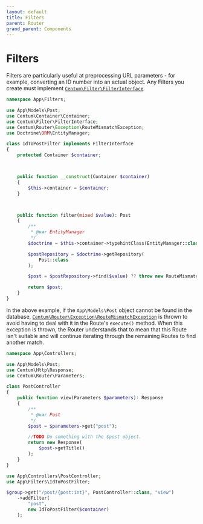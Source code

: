 ```yaml
---
layout: default
title: Filters
parent: Router
grand_parent: Components
---
```




# Filters

Filters are particularly useful at preprocessing URL parameters - for example, converting an ID number into an actual object.
Any Filters you create must implement [`Centum\Filter\FilterInterface`](https://github.com/SidRoberts/centum/blob/development/src/Filter/FilterInterface.php).

```php
namespace App\Filters;

use App\Models\Post;
use Centum\Container\Container;
use Centum\Filter\FilterInterface;
use Centum\Router\Exception\RouteMismatchException;
use Doctrine\ORM\EntityManager;

class IdToPostFilter implements FilterInterface
{
    protected Container $container;



    public function __construct(Container $container)
    {
        $this->container = $container;
    }



    public function filter(mixed $value): Post
    {
        /**
         * @var EntityManager
         */
        $doctrine = $this->container->typehintClass(EntityManager::class);

        $postRepository = $doctrine->getRepository(
            Post::class
        );

        $post = $postRepository->find($value) ?? throw new RouteMismatchException();

        return $post;
    }
}
```

In the above example, if the `App\Models\Post` object cannot be found in the database, [`Centum\Router\Exception\RouteMismatchException`](https://github.com/SidRoberts/centum/blob/development/src/Router/Exception/RouteMismatchException.php) is thrown to avoid having to deal with it in the Route's `execute()` method.
When this exception is thrown, the Router understands that to mean that this Route isn't suitable and will continue iterating through the remaining Routes to find another match.

```php
namespace App\Controllers;

use App\Models\Post;
use Centum\Http\Response;
use Centum\Router\Parameters;

class PostController
{
    public function view(Parameters $parameters): Response
    {
        /**
         * @var Post
         */
        $post = $parameters->get("post");

        //TODO Do something with the $post object.
        return new Response(
            $post->getTitle()
        );
    }
}
```

```php
use App\Controllers\PostController;
use App\Filters\IdToPostFilter;

$group->get("/post/{post:int}", PostController::class, "view")
    ->addFilter(
        "post",
        new IdToPostFilter($container)
    );
```
